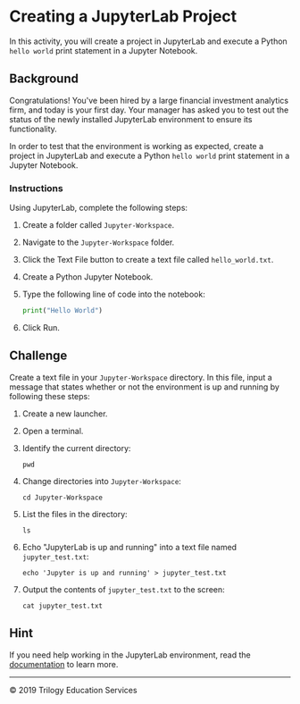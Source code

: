 # Creating a JupyterLab Project

In this activity, you will create a project in JupyterLab and execute a Python `hello world` print statement in a Jupyter Notebook.

## Background

Congratulations! You've been hired by a large financial investment analytics firm, and today is your first day. Your manager has asked you to test out the status of the newly installed JupyterLab environment to ensure its functionality.

In order to test that the environment is working as expected, create a project in JupyterLab and execute a Python `hello world` print statement in a Jupyter Notebook.

### Instructions

Using JupyterLab, complete the following steps:

1. Create a folder called `Jupyter-Workspace`.

2. Navigate to the `Jupyter-Workspace` folder.

3. Click the Text File button to create a text file called `hello_world.txt`.

4. Create a Python Jupyter Notebook.

5. Type the following line of code into the notebook:

    ```python
    print("Hello World")
    ```

6. Click Run.

## Challenge

Create a text file in your `Jupyter-Workspace` directory. In this file, input a message that states whether or not the environment is up and running by following these steps:

1. Create a new launcher.

2. Open a terminal.

3. Identify the current directory:

    ```shell
    pwd
    ```

4. Change directories into `Jupyter-Workspace`:

    ```shell
    cd Jupyter-Workspace
    ```

5. List the files in the directory:

    ```shell
    ls
    ```

6. Echo "JupyterLab is up and running" into a text file named `jupyter_test.txt`:

    ```shell
    echo 'Jupyter is up and running' > jupyter_test.txt
    ```

7. Output the contents of `jupyter_test.txt` to the screen:

    ```shell
    cat jupyter_test.txt
    ```

## Hint

If you need help working in the JupyterLab environment, read the [documentation](https://jupyterlab.readthedocs.io/en/stable/user/interface.html#) to learn more.

---

© 2019 Trilogy Education Services
